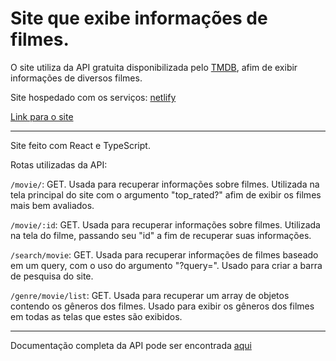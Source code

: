 # Site que exibe informações de filmes.
  
O site utiliza da API gratuita disponibilizada pelo [TMDB](https://www.themoviedb.org/), afim de exibir informações de diversos filmes.

Site hospedado com os serviços: [netlify](https://www.netlify.com/)

[Link para o site](https://bibliotecadefilmes.netlify.app/)

<hr>
  
Site feito com React e TypeScript.
  
Rotas utilizadas da API:
  
`/movie/`: GET. Usada para recuperar informações sobre filmes. Utilizada na tela principal do site com o argumento "top_rated?" afim de exibir os filmes mais bem avaliados.
    
`/movie/:id`: GET. Usada para recuperar informações sobre filmes. Utilizada na tela do filme, passando seu "id" a fim de recuperar suas informações. 
  
`/search/movie`: GET. Usada para recuperar informações de filmes baseado em um query, com o uso do argumento "?query=". Usado para criar a barra de pesquisa do site.
  
`/genre/movie/list`: GET. Usada para recuperar um array de objetos contendo os gêneros dos filmes. Usado para exibir os gêneros dos filmes em todas as telas que estes são exibidos. 

<hr>

Documentação completa da API pode ser encontrada [aqui](https://developer.themoviedb.org/reference/intro/getting-started)
  




